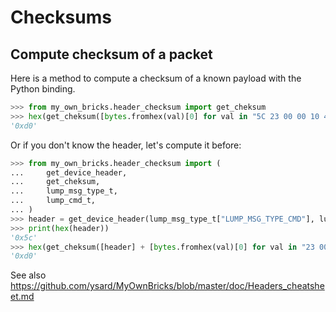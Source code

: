 # Checksums

## Compute checksum of a packet

Here is a method to compute a checksum of a known payload with the Python binding.

```python
>>> from my_own_bricks.header_checksum import get_cheksum
>>> hex(get_cheksum([bytes.fromhex(val)[0] for val in "5C 23 00 00 10 40 00 00 00".split()]))
'0xd0'
```

Or if you don't know the header, let's compute it before:

```python
>>> from my_own_bricks.header_checksum import (
...     get_device_header,
...     get_cheksum,
...     lump_msg_type_t,
...     lump_cmd_t,
... )
>>> header = get_device_header(lump_msg_type_t["LUMP_MSG_TYPE_CMD"], lump_cmd_t["LUMP_CMD_WRITE"], 10)
>>> print(hex(header))
'0x5c'
>>> hex(get_cheksum([header] + [bytes.fromhex(val)[0] for val in "23 00 00 10 40 00 00 00".split()]))
'0xd0'
```

See also https://github.com/ysard/MyOwnBricks/blob/master/doc/Headers_cheatsheet.md

